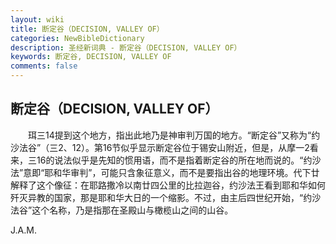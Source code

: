 ```yaml
---
layout: wiki
title: 断定谷（DECISION, VALLEY OF）
categories: NewBibleDictionary
description: 圣经新词典 - 断定谷（DECISION, VALLEY OF）
keywords: 断定谷, DECISION, VALLEY OF
comments: false
---
```


## 断定谷（DECISION, VALLEY OF）

　　珥三14提到这个地方，指出此地乃是神审判万国的地方。“断定谷”又称为“约沙法谷”（三2、12）。第16节似乎显示断定谷位于锡安山附近，但是，从摩一2看来，三16的说法似乎是先知的惯用语，而不是指着断定谷的所在地而说的。“约沙法”意即“耶和华审判”，可能只含象征意义，而不是要指出谷的地理环境。代下廿解释了这个像征：在耶路撒冷以南廿四公里的比拉迦谷，约沙法王看到耶和华如何歼灭异教的国家，那是耶和华大日的一个缩影。不过，由主后四世纪开始，“约沙法谷”这个名称，乃是指那在圣殿山与橄榄山之间的山谷。

J.A.M.









